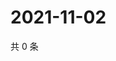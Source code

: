 # 2021-11-02

共 0 条

<!-- BEGIN WEIBO -->
<!-- 最后更新时间 Tue Nov 02 2021 06:07:44 GMT+0800 (China Standard Time) -->

<!-- END WEIBO -->
